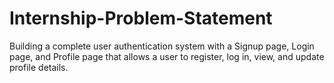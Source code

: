 # Internship-Problem-Statement
Building a complete user authentication system with a Signup page, Login page, and Profile page that allows a user to register, log in, view, and update profile details.
